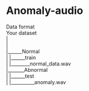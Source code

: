 # Anomaly-audio

Data format                
Your dataset                                 
 |                                
 |                               
 |______Normal                                                      
 |        |______train                           
 |                 |________normal_data.wav                                         
 |_______Abnormal                      
 |        |______test                     
 |                 |__________anomaly.wav                                    
